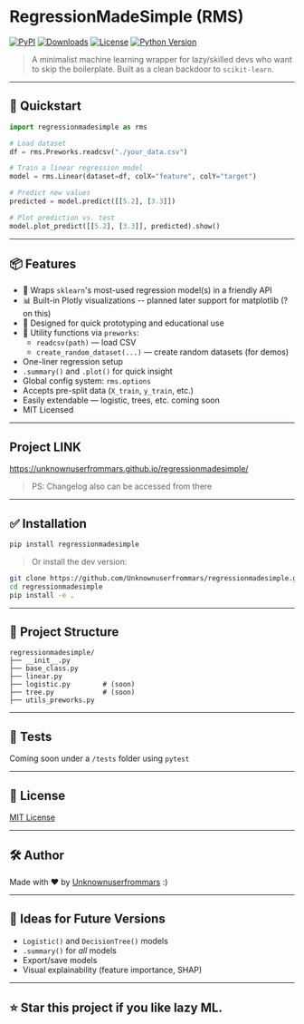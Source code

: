 # RegressionMadeSimple (RMS)

[![PyPI](https://img.shields.io/pypi/v/regressionmadesimple?style=flat-square)](https://pypi.org/project/regressionmadesimple/)
[![Downloads](https://img.shields.io/pypi/dm/regressionmadesimple?style=flat-square)](https://pypi.org/project/regressionmadesimple/)
[![License](https://img.shields.io/github/license/Unknownuserfrommars/regressionmadesimple?style=flat-square)](https://github.com/Unknownuserfrommars/regressionmadesimple/blob/main/LICENSE)
[![Python Version](https://img.shields.io/pypi/pyversions/regressionmadesimple?style=flat-square)](https://pypi.org/project/regressionmadesimple/)

> A minimalist machine learning wrapper for lazy/skilled devs who want to skip the boilerplate. Built as a clean backdoor to `scikit-learn`.

---

## 🚀 Quickstart

```python
import regressionmadesimple as rms

# Load dataset
df = rms.Preworks.readcsv("./your_data.csv")

# Train a linear regression model
model = rms.Linear(dataset=df, colX="feature", colY="target")

# Predict new values
predicted = model.predict([[5.2], [3.3]])

# Plot prediction vs. test
model.plot_predict([[5.2], [3.3]], predicted).show()
```

---

## 📦 Features

- 🧠 Wraps `sklearn`'s most-used regression model(s) in a friendly API
- 📊 Built-in Plotly visualizations -- planned later support for matplotlib (? on this)
- 🔬 Designed for quick prototyping and educational use
- 🧰 Utility functions via `preworks`:
  - `readcsv(path)` — load CSV
  - `create_random_dataset(...)` — create random datasets (for demos)
- One-liner regression setup
- `.summary()` and `.plot()` for quick insight
- Global config system: `rms.options`
- Accepts pre-split data (`X_train`, `y_train`, etc.)
- Easily extendable — logistic, trees, etc. coming soon
- MIT Licensed

---

## Project LINK
https://unknownuserfrommars.github.io/regressionmadesimple/
> PS: Changelog also can be accessed from there

---

## ✅ Installation

```bash
pip install regressionmadesimple
```

> Or install the dev version:

```bash
git clone https://github.com/Unknownuserfrommars/regressionmadesimple.git
cd regressionmadesimple
pip install -e .
```

---

## 📁 Project Structure

```text
regressionmadesimple/
├── __init__.py
├── base_class.py
├── linear.py
├── logistic.py        # (soon)
├── tree.py            # (soon)
├── utils_preworks.py
```

---

## 🧪 Tests
Coming soon under a `/tests` folder using `pytest`

---

## 📜 License
[MIT License](./LICENSE)

---

## 🛠 Author
Made with ❤️ by [Unknownuserfrommars](github.com/Unknownuserfrommars)
:)

---

## 🌌 Ideas for Future Versions

- `Logistic()` and `DecisionTree()` models
- `.summary()` for *all* models
- Export/save models
- Visual explainability (feature importance, SHAP)

---

## ⭐ Star this project if you like lazy ML.